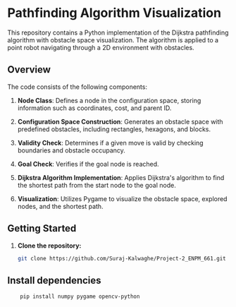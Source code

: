 # Pathfinding Algorithm Visualization

This repository contains a Python implementation of the Dijkstra pathfinding algorithm with obstacle space visualization. The algorithm is applied to a point robot navigating through a 2D environment with obstacles.

## Overview

The code consists of the following components:

1. **Node Class**: Defines a node in the configuration space, storing information such as coordinates, cost, and parent ID.

2. **Configuration Space Construction**: Generates an obstacle space with predefined obstacles, including rectangles, hexagons, and blocks.

3. **Validity Check**: Determines if a given move is valid by checking boundaries and obstacle occupancy.

4. **Goal Check**: Verifies if the goal node is reached.

5. **Dijkstra Algorithm Implementation**: Applies Dijkstra's algorithm to find the shortest path from the start node to the goal node.

6. **Visualization**: Utilizes Pygame to visualize the obstacle space, explored nodes, and the shortest path.

## Getting Started

1. **Clone the repository:**

   ```bash
   git clone https://github.com/Suraj-Kalwaghe/Project-2_ENPM_661.git
   ```

## Install dependencies

```bash
    pip install numpy pygame opencv-python
```
